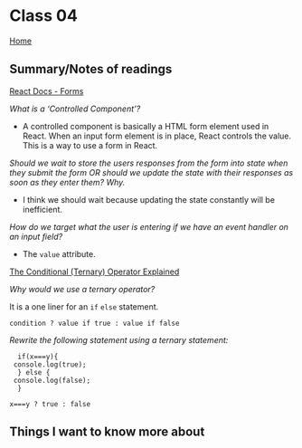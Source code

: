 
# Class 04

[Home](https://markjackson28.github.io/reading-notes/)

## Summary/Notes of readings

[React Docs - Forms](https://reactjs.org/docs/forms.html)

*What is a ‘Controlled Component’?*

- A controlled component is basically a HTML form element used in React. When an input form element is in place, React controls the value. This is a way to use a form in React.

*Should we wait to store the users responses from the form into state when they submit the form OR should we update the state with their responses as soon as they enter them? Why.*

- I think we should wait because updating the state constantly will be inefficient.

*How do we target what the user is entering if we have an event handler on an input field?*

- The ```value``` attribute.

[The Conditional (Ternary) Operator Explained](https://codeburst.io/javascript-the-conditional-ternary-operator-explained-cac7218beeff)

*Why would we use a ternary operator?*

It is a one liner for an ```if``` ```else``` statement.

```
condition ? value if true : value if false
```

*Rewrite the following statement using a ternary statement:*

```
  if(x===y){
 console.log(true);
  } else {
 console.log(false);
  }
```

```
x===y ? true : false
```

## Things I want to know more about
